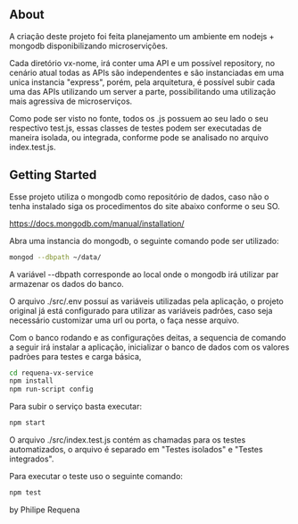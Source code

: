 ## About

A criação deste projeto foi feita planejamento um ambiente em nodejs + mongodb disponibilizando microservições.

Cada diretório vx-nome, irá conter uma API e um possível repository, no cenário atual todas as APIs são independentes e são instanciadas em uma unica instancia "express", porém, pela arquitetura, é possível subir cada uma das APIs utilizando um server a parte, possibilitando uma utilização mais agressiva de microserviços.

Como pode ser visto no fonte, todos os .js possuem ao seu lado o seu respectivo test.js, essas classes de testes podem ser executadas de maneira isolada, ou integrada, conforme pode se analisado no arquivo index.test.js.

## Getting Started

Esse projeto utiliza o mongodb como repositório de dados, caso não o tenha instalado siga os procedimentos do site abaixo conforme o seu SO.

https://docs.mongodb.com/manual/installation/

Abra uma instancia do mongodb, o seguinte comando pode ser utilizado:

```sh
mongod --dbpath ~/data/
```

A variável --dbpath corresponde ao local onde o mongodb irá utilizar par armazenar os dados do banco.

O arquivo ./src/.env possuí as variáveis utilizadas pela aplicação, o projeto original já está configurado para utilizar as variáveis padrões, caso seja necessário customizar uma url ou porta, o faça nesse arquivo.

Com o banco rodando e as configurações deitas, a sequencia de comando a seguir irá instalar a aplicação, inicializar o banco de dados com os valores padròes para testes e carga básica,

```sh
cd requena-vx-service
npm install
npm run-script config
```

Para subir o serviço basta executar:
```sh
npm start
```

O arquivo ./src/index.test.js contém as chamadas para os testes automatizados, o arquivo é separado em "Testes isolados" e "Testes integrados".

Para executar o teste uso o seguinte comando:

```sh
npm test
```


by Philipe Requena